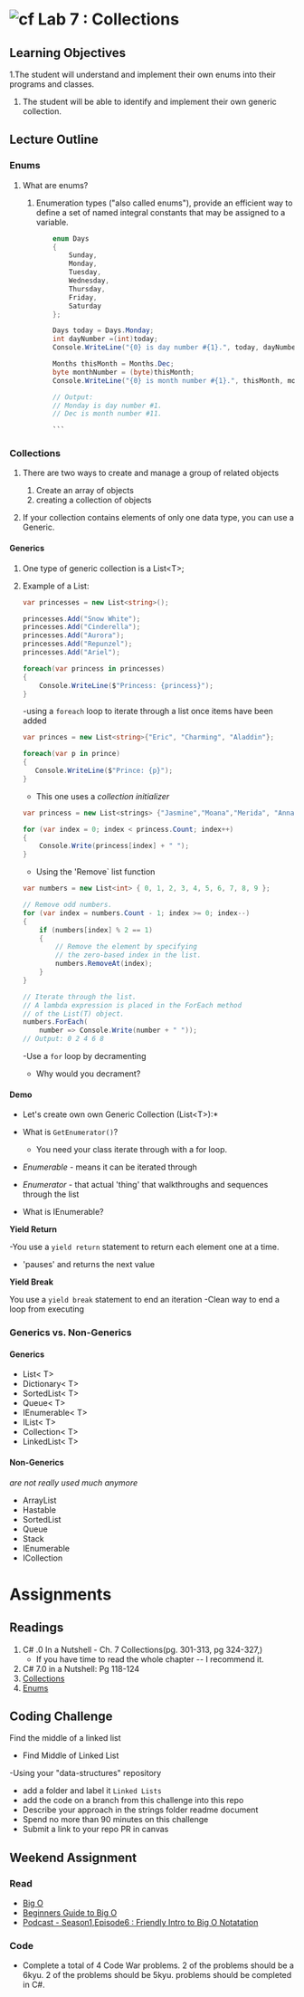 ![cf](http://i.imgur.com/7v5ASc8.png) Lab 7 : Collections
=====================================

## Learning Objectives
1.The student will understand and implement their own enums into their programs and classes.
1. The student will be able to identify and implement their own generic collection.
 
## Lecture Outline

### Enums

1. What are enums?
   1. Enumeration types ("also called enums"), provide an efficient way to define a set of named integral constants that may be assigned to a variable. 

        ```csharp
            enum Days 
            { 
                Sunday,
                Monday, 
                Tuesday, 
                Wednesday, 
                Thursday, 
                Friday, 
                Saturday 
            };

            Days today = Days.Monday;  
            int dayNumber =(int)today;  
            Console.WriteLine("{0} is day number #{1}.", today, dayNumber);  

            Months thisMonth = Months.Dec;  
            byte monthNumber = (byte)thisMonth;  
            Console.WriteLine("{0} is month number #{1}.", thisMonth, monthNumber);  

            // Output:  
            // Monday is day number #1.  
            // Dec is month number #11.  

            ```

### Collections

1. There are two ways to create and manage a group of related objects
    1. Create an array of objects
    2. creating a collection of objects

2. If your collection contains elements of only one data type, you can use a Generic. 

#### Generics
   1. One type of generic collection is a List\<T>; 
   2. Example of a List:

        ```csharp 
        var princesses = new List<string>();

        princesses.Add("Snow White");
        princesses.Add("Cinderella");
        princesses.Add("Aurora");
        princesses.Add("Repunzel");
        princesses.Add("Ariel");

        foreach(var princess in princesses)
        {
            Console.WriteLine($"Princess: {princess}");
        }


        ```

        -using a `foreach` loop to iterate through a list once items have been added

        ```csharp
        var princes = new List<string>{"Eric", "Charming", "Aladdin"};

        foreach(var p in prince)
        {
           Console.WriteLine($"Prince: {p}");
        }


        ```
        - This one uses a *collection initializer*



        ```csharp
        var princess = new List<strings> {"Jasmine","Moana","Merida", "Anna", "Elsa"}

        for (var index = 0; index < princess.Count; index++)  
        {  
            Console.Write(princess[index] + " ");  
        } 
        ```


        - Using the 'Remove` list function

        ```csharp
        var numbers = new List<int> { 0, 1, 2, 3, 4, 5, 6, 7, 8, 9 };  

        // Remove odd numbers.  
        for (var index = numbers.Count - 1; index >= 0; index--)  
        {  
            if (numbers[index] % 2 == 1)  
            {  
                // Remove the element by specifying  
                // the zero-based index in the list.  
                numbers.RemoveAt(index);  
            }  
        }  

        // Iterate through the list.  
        // A lambda expression is placed in the ForEach method  
        // of the List(T) object.  
        numbers.ForEach(  
            number => Console.Write(number + " "));  
        // Output: 0 2 4 6 8  
        ```
        -Use a `for` loop by decramenting 
        - Why would you decrament?

#### Demo 
  - Let's create own own Generic Collection (List\<T>):*

  - What is `GetEnumerator()`?
      - You need your class iterate through with a for loop. 

- *Enumerable* - means it can be iterated through
- *Enumerator* - that actual 'thing' that walkthroughs and sequences through the list

- What is IEnumerable?

**Yield Return**

-You use a `yield return` statement to return each element one at a time.
- 'pauses' and returns the next value

**Yield Break**

You use a `yield break` statement to end an iteration
    -Clean way to end a loop from executing


### Generics vs. Non-Generics

#### Generics
- List< T>
- Dictionary< T>
- SortedList< T>
- Queue< T>
- IEnumerable< T>
- IList< T>
- Collection< T>
- LinkedList< T>

#### Non-Generics
*are not really used much anymore*

- ArrayList
- Hastable
- SortedList
- Queue
- Stack
- IEnumerable
- ICollection

# Assignments

## Readings
1. C# .0 In a Nutshell - Ch. 7 Collections(pg. 301-313, pg 324-327,)
	- If you have time to read the whole chapter -- I recommend it. 
1. C# 7.0 in a Nutshell: Pg 118-124
1. [Collections](https://docs.microsoft.com/en-us/dotnet/csharp/programming-guide/concepts/collections)
1. [Enums](https://docs.microsoft.com/en-us/dotnet/csharp/language-reference/keywords/enum)

     
## Coding Challenge
Find the middle of a linked list
- Find Middle of Linked List

-Using your "data-structures" repository
  - add a folder and label it `Linked Lists`
  - add the code on a branch from this challenge into this repo
  - Describe your approach in the strings folder readme document
  - Spend no more than 90 minutes on this challenge
  - Submit a link to your repo PR in canvas

## Weekend Assignment
### Read
- [Big O](http://computationaltales.blogspot.com/2011/04/understanding-big-o-notation-and.html)
- [Beginners Guide to Big O](https://rob-bell.net/2009/06/a-beginners-guide-to-big-o-notation/)
- [Podcast - Season1,Episode6 : Friendly Intro to Big O Notatation](https://www.codenewbie.org/basecs)

### Code
- Complete a total of 4 Code War problems. 2 of the problems should be a 6kyu. 2 of the problems should be 5kyu. problems should be completed in C#.